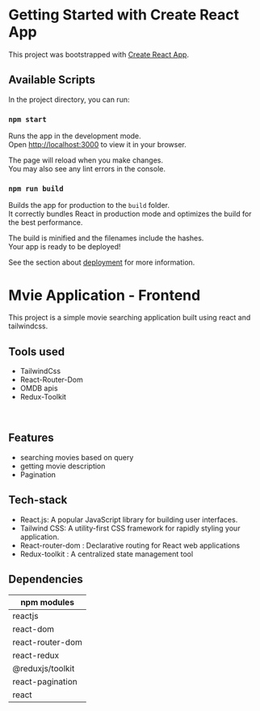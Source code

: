 # Getting Started with Create React App

This project was bootstrapped with [Create React App](https://github.com/facebook/create-react-app).

## Available Scripts

In the project directory, you can run:

### `npm start`

Runs the app in the development mode.\
Open [http://localhost:3000](http://localhost:3000) to view it in your browser.

The page will reload when you make changes.\
You may also see any lint errors in the console.



### `npm run build`

Builds the app for production to the `build` folder.\
It correctly bundles React in production mode and optimizes the build for the best performance.

The build is minified and the filenames include the hashes.\
Your app is ready to be deployed!

See the section about [deployment](https://facebook.github.io/create-react-app/docs/deployment) for more information.
# Mvie Application - Frontend
This project is a simple movie searching application built using react and tailwindcss.


## Tools used
- TailwindCss
- React-Router-Dom
- OMDB apis
- Redux-Toolkit 

<br/>

## Features
- searching movies based on query
- getting movie description
- Pagination

## Tech-stack
- React.js: A popular JavaScript library for building user interfaces.
- Tailwind CSS: A utility-first CSS framework for rapidly styling your application.
- React-router-dom : Declarative routing for React web applications
- Redux-toolkit : A centralized state management tool

## Dependencies
|npm modules|
|-|
|reactjs|
|react-dom|
|react-router-dom|
|react-redux|
|@reduxjs/toolkit|
|react-pagination|
|react

